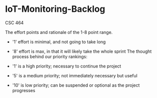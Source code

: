 # IoT-Monitoring-Backlog
CSC 464


The effort points and rationale of the 1-8 point range.

- '1' effort is minimal, and not going to take long
- '8' effort is max, in that it will likely take the whole sprint
The thought process behind our priority rankings:

- '1' is a high priority; necessary to continue the project
- '5' is a medium priority; not immediately necessary but useful
- '10' is low priority; can be suspended or optional as the project progresses
